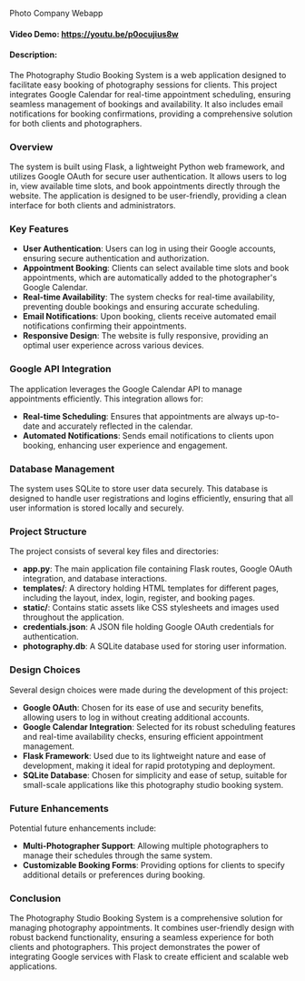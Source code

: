 Photo Company Webapp
#### Video Demo:  <https://youtu.be/p0ocujius8w>

#### Description:
The Photography Studio Booking System is a web application designed to facilitate easy booking of photography sessions for clients. This project integrates Google Calendar for real-time appointment scheduling, ensuring seamless management of bookings and availability. It also includes email notifications for booking confirmations, providing a comprehensive solution for both clients and photographers.

### Overview
The system is built using Flask, a lightweight Python web framework, and utilizes Google OAuth for secure user authentication. It allows users to log in, view available time slots, and book appointments directly through the website. The application is designed to be user-friendly, providing a clean interface for both clients and administrators.

### Key Features
- **User Authentication**: Users can log in using their Google accounts, ensuring secure authentication and authorization.
- **Appointment Booking**: Clients can select available time slots and book appointments, which are automatically added to the photographer's Google Calendar.
- **Real-time Availability**: The system checks for real-time availability, preventing double bookings and ensuring accurate scheduling.
- **Email Notifications**: Upon booking, clients receive automated email notifications confirming their appointments.
- **Responsive Design**: The website is fully responsive, providing an optimal user experience across various devices.

### Google API Integration
The application leverages the Google Calendar API to manage appointments efficiently. This integration allows for:
- **Real-time Scheduling**: Ensures that appointments are always up-to-date and accurately reflected in the calendar.
- **Automated Notifications**: Sends email notifications to clients upon booking, enhancing user experience and engagement.

### Database Management
The system uses SQLite to store user data securely. This database is designed to handle user registrations and logins efficiently, ensuring that all user information is stored locally and securely.

### Project Structure
The project consists of several key files and directories:
- **app.py**: The main application file containing Flask routes, Google OAuth integration, and database interactions.
- **templates/**: A directory holding HTML templates for different pages, including the layout, index, login, register, and booking pages.
- **static/**: Contains static assets like CSS stylesheets and images used throughout the application.
- **credentials.json**: A JSON file holding Google OAuth credentials for authentication.
- **photography.db**: A SQLite database used for storing user information.

### Design Choices
Several design choices were made during the development of this project:
- **Google OAuth**: Chosen for its ease of use and security benefits, allowing users to log in without creating additional accounts.
- **Google Calendar Integration**: Selected for its robust scheduling features and real-time availability checks, ensuring efficient appointment management.
- **Flask Framework**: Used due to its lightweight nature and ease of development, making it ideal for rapid prototyping and deployment.
- **SQLite Database**: Chosen for simplicity and ease of setup, suitable for small-scale applications like this photography studio booking system.

### Future Enhancements
Potential future enhancements include:
- **Multi-Photographer Support**: Allowing multiple photographers to manage their schedules through the same system.
- **Customizable Booking Forms**: Providing options for clients to specify additional details or preferences during booking.

### Conclusion
The Photography Studio Booking System is a comprehensive solution for managing photography appointments. It combines user-friendly design with robust backend functionality, ensuring a seamless experience for both clients and photographers. This project demonstrates the power of integrating Google services with Flask to create efficient and scalable web applications.